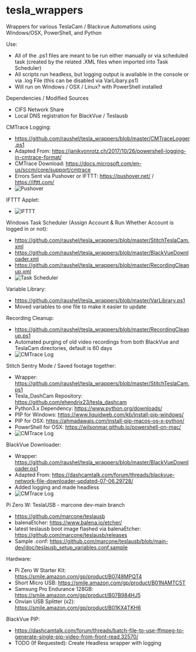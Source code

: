 # tesla_wrappers
Wrappers for various TeslaCam / Blackvue Automations using Windows/OSX, PowerShell, and Python

Use:
- All of the .ps1 files are meant to be run either manually or via scheduled task (created by the related .XML files when imported into Task Scheduler)
- All scripts run headless, but logging output is available in the console or via .log File (this can be disabled via VarLibary.ps1)
- Will run on Windows / OSX / Linux? with PowerShell installed

Dependencies / Modified Sources
- CIFS Network Share
- Local DNS registration for BlackVue / Teslausb

CMTrace Logging:
- https://github.com/raushel/tesla_wrappers/blob/master/CMTraceLogger.ps1
- Adapted From: https://janikvonrotz.ch/2017/10/26/powershell-logging-in-cmtrace-format/
- CMTrace Download: https://docs.microsoft.com/en-us/sccm/core/support/cmtrace
- Errors Sent via Pushover or IFTTT: https://pushover.net/ / https://ifttt.com/
- ![Pushover](https://github.com/raushel/tesla_wrappers/blob/master/Images/Pushover.png)

IFTTT Applet:
- ![IFTTT](https://github.com/raushel/tesla_wrappers/blob/master/Images/IFTTT.png)

Windows Task Scheduler (Assign Account & Run Whether Account is logged in or not):
- https://github.com/raushel/tesla_wrappers/blob/master/StitchTeslaCam.xml
- https://github.com/raushel/tesla_wrappers/blob/master/BlackVueDownloader.xml
- https://github.com/raushel/tesla_wrappers/blob/master/RecordingCleanup.xml
- ![Task Scheduler](https://github.com/raushel/tesla_wrappers/blob/master/Images/ScheduledTasks.png)

Variable Library:
 - https://github.com/raushel/tesla_wrappers/blob/master/VarLibrary.ps1
 - Moved variables to one file to make it easier to update

Recording Cleanup:
 - https://github.com/raushel/tesla_wrappers/blob/master/RecordingCleanup.ps1
 - Automated purging of old video recordings from both BlackVue and TeslaCam directories, default is 60 days
 - ![CMTrace Log](https://github.com/raushel/tesla_wrappers/blob/master/Images/RecordingCleanup.png)

Stitch Sentry Mode / Saved footage together:
- Wrapper: https://github.com/raushel/tesla_wrappers/blob/master/StitchTeslaCam.ps1
- Tesla_DashCam Repository: https://github.com/ehendrix23/tesla_dashcam
- Python3.x Dependency: https://www.python.org/downloads/
- PIP for Windows: https://www.liquidweb.com/kb/install-pip-windows/
- PIP for OSX: https://ahmadawais.com/install-pip-macos-os-x-python/
- PowerShell for OSX: https://wilsonmar.github.io/powershell-on-mac/
- ![CMTrace Log](https://github.com/raushel/tesla_wrappers/blob/master/Images/StitchTeslaCam.png)

BlackVue Downloader:
- Wrapper: https://github.com/raushel/tesla_wrappers/blob/master/BlackVueDownloader.ps1
- Adapted From: https://dashcamtalk.com/forum/threads/blackvue-network-file-downloader-updated-07-06.29728/
- Added logging and made headless
- ![CMTrace Log](https://github.com/raushel/tesla_wrappers/blob/master/Images/BlackVueDownloader.png)



Pi Zero W: TeslaUSB - marcone dev-main branch
- https://github.com/marcone/teslausb
- balenaEtcher: https://www.balena.io/etcher/
- latest teslausb boot image flashed via balenaEtcher: https://github.com/marcone/teslausb/releases
- Sample .conf: https://github.com/marcone/teslausb/blob/main-dev/doc/teslausb_setup_variables.conf.sample

Hardware:
- Pi Zero W Starter Kit: https://smile.amazon.com/gp/product/B0748MPQT4
- Short Micro USB: https://smile.amazon.com/gp/product/B01NAMTC5T
- Samsung Pro Endurance 128GB: https://smile.amazon.com/gp/product/B07B984HJ5
- Onvian USB Splitter (x2): https://smile.amazon.com/gp/product/B01KX4TKH6

BlackVue PIP:
- https://dashcamtalk.com/forum/threads/batch-file-to-use-ffmpeg-to-generate-single-pip-video-from-front-read.32570/
- TODO (If Requested): Create Headless wrapper with logging
